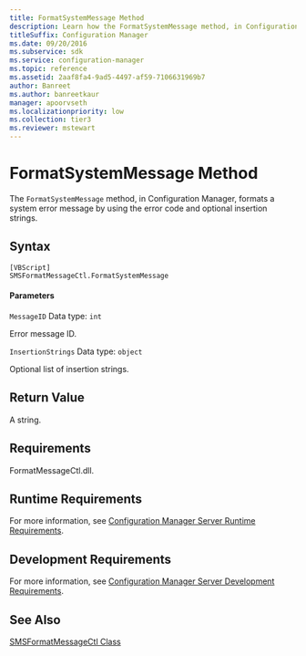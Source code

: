 ```yaml
---
title: FormatSystemMessage Method
description: Learn how the FormatSystemMessage method, in Configuration Manager, formats a system error message by using the error code and optional insertion strings.
titleSuffix: Configuration Manager
ms.date: 09/20/2016
ms.subservice: sdk
ms.service: configuration-manager
ms.topic: reference
ms.assetid: 2aaf8fa4-9ad5-4497-af59-7106631969b7
author: Banreet
ms.author: banreetkaur
manager: apoorvseth
ms.localizationpriority: low
ms.collection: tier3
ms.reviewer: mstewart
---
```

# FormatSystemMessage Method
The `FormatSystemMessage` method, in Configuration Manager, formats a system error message by using the error code and optional insertion strings.

## Syntax

```
[VBScript]
SMSFormatMessageCtl.FormatSystemMessage
```

#### Parameters
 `MessageID`
 Data type: `int`

 Error message ID.

 `InsertionStrings`
 Data type: `object`

 Optional list of insertion strings.

## Return Value
 A string.

## Requirements
 FormatMessageCtl.dll.

## Runtime Requirements
 For more information, see [Configuration Manager Server Runtime Requirements](../../../../../develop/core/reqs/server-runtime-requirements.md).

## Development Requirements
 For more information, see [Configuration Manager Server Development Requirements](../../../../../develop/core/reqs/server-development-requirements.md).

## See Also
 [SMSFormatMessageCtl Class](../../../../../develop/reference/core/servers/manage/smsformatmessagectl-class.md)
